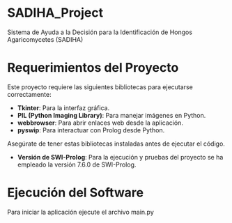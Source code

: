 # SADIHA_Project
Sistema de Ayuda a la Decisión para la Identificación de Hongos Agaricomycetes (SADIHA)

# Requerimientos del Proyecto

Este proyecto requiere las siguientes bibliotecas para ejecutarse correctamente:

- **Tkinter**: Para la interfaz gráfica.
- **PIL (Python Imaging Library)**: Para manejar imágenes en Python.
- **webbrowser**: Para abrir enlaces web desde la aplicación.
- **pyswip**: Para interactuar con Prolog desde Python.

Asegúrate de tener estas bibliotecas instaladas antes de ejecutar el código.

- **Versión de SWI-Prolog**: Para la ejecución y pruebas del proyecto se ha empleado la versión 7.6.0 de SWI-Prolog.


# Ejecución del Software

Para iniciar la aplicación ejecute el archivo main.py
